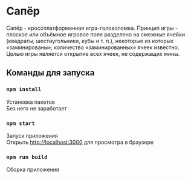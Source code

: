 # Сапёр

Сапёр - кроссплатформенная игра-головоломка. Принцип игры - плоское или объёмное игровое поле разделено на смежные ячейки (квадраты, шестиугольники, кубы и т. п.), некоторые из которых «заминированы»; количество «заминированных» ячеек известно. Целью игры является открытие всех ячеек, не содержащих мины.

## Команды для запуска

### `npm install`

Установка пакетов \
Без него не заработает

### `npm start`

Запуск приложения \
Открыть [http://localhost:3000](http://localhost:3000) для просмотра в браузере


### `npm run build`

Сборка приложения
